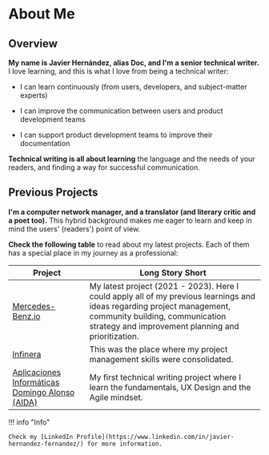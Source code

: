 # About Me       

## Overview

**My name is Javier Hernández, alias Doc, and I'm a senior technical writer.** I love learning, and this is what I love from being a technical writer:  

* I can learn continuously (from users, developers, and subject-matter experts)  

* I can improve the communication between users and product development teams  

* I can support product development teams to improve their documentation

**Technical writing is all about learning** the language and the needs of your readers, and finding a way for successful communication.   

## Previous Projects  

**I'm a computer network manager, and a translator (and literary critic and a poet too).** This hybrid background makes me eager to learn and keep in mind the users' (readers') point of view. 

**Check the following table** to read about my latest projects. Each of them has a special place in my journey as a professional:  

|Project | Long Story Short |  
| ---------- | ----------------- |  
| [Mercedes-Benz.io](https://www.mercedes-benz.io/) | My latest project (2021 - 2023). Here I could apply all of my previous learnings and ideas regarding project management, community building, communication strategy and improvement planning and prioritization.  |  
| [Infinera](https://www.infinera.com/) | This was the place where my project management skills were consolidated.  |   
| [Aplicaciones Informáticas Domingo Alonso (AIDA)](https://www.domingoalonsogroup.com/en/branchs/aida) | My first technical writing project where I learn the fundamentals, UX Design and the Agile mindset. |   

!!! info "Info"  

    Check my [LinkedIn Profile](https://www.linkedin.com/in/javier-hernandez-fernandez/) for more information.  




